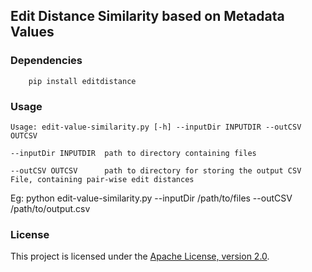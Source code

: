
## Edit Distance Similarity based on Metadata Values



### Dependencies

```
    pip install editdistance
```

### Usage

```
Usage: edit-value-similarity.py [-h] --inputDir INPUTDIR --outCSV OUTCSV

--inputDir INPUTDIR  path to directory containing files

--outCSV OUTCSV      path to directory for storing the output CSV File, containing pair-wise edit distances

```

Eg: python edit-value-similarity.py --inputDir /path/to/files --outCSV /path/to/output.csv


### License

This project is licensed under the [Apache License, version 2.0](http://www.apache.org/licenses/LICENSE-2.0).
